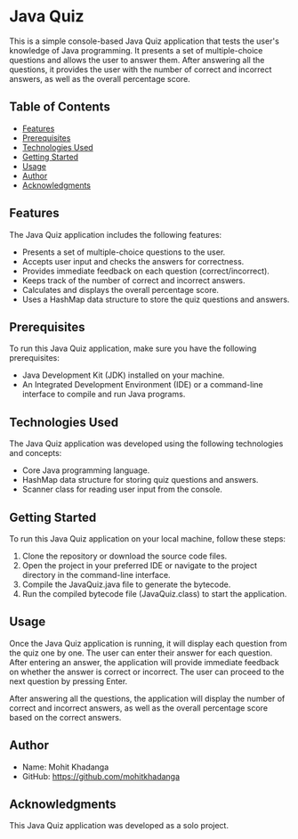 # Java Quiz

This is a simple console-based Java Quiz application that tests the user's knowledge of Java programming. It presents a set of multiple-choice questions and allows the user to answer them. After answering all the questions, it provides the user with the number of correct and incorrect answers, as well as the overall percentage score.

## Table of Contents
- [Features](#features)
- [Prerequisites](#prerequisites)
- [Technologies Used](#technologies-used)
- [Getting Started](#getting-started)
- [Usage](#usage)
- [Author](#author)
- [Acknowledgments](#acknowledgments)

## Features
The Java Quiz application includes the following features:
- Presents a set of multiple-choice questions to the user.
- Accepts user input and checks the answers for correctness.
- Provides immediate feedback on each question (correct/incorrect).
- Keeps track of the number of correct and incorrect answers.
- Calculates and displays the overall percentage score.
- Uses a HashMap data structure to store the quiz questions and answers.

## Prerequisites
To run this Java Quiz application, make sure you have the following prerequisites:
- Java Development Kit (JDK) installed on your machine.
- An Integrated Development Environment (IDE) or a command-line interface to compile and run Java programs.

## Technologies Used
The Java Quiz application was developed using the following technologies and concepts:
- Core Java programming language.
- HashMap data structure for storing quiz questions and answers.
- Scanner class for reading user input from the console.

## Getting Started
To run this Java Quiz application on your local machine, follow these steps:
1. Clone the repository or download the source code files.
2. Open the project in your preferred IDE or navigate to the project directory in the command-line interface.
3. Compile the JavaQuiz.java file to generate the bytecode.
4. Run the compiled bytecode file (JavaQuiz.class) to start the application.

## Usage
Once the Java Quiz application is running, it will display each question from the quiz one by one. The user can enter their answer for each question. After entering an answer, the application will provide immediate feedback on whether the answer is correct or incorrect. The user can proceed to the next question by pressing Enter.

After answering all the questions, the application will display the number of correct and incorrect answers, as well as the overall percentage score based on the correct answers.

## Author
- Name: Mohit Khadanga
- GitHub: https://github.com/mohitkhadanga

## Acknowledgments
This Java Quiz application was developed as a solo project.
